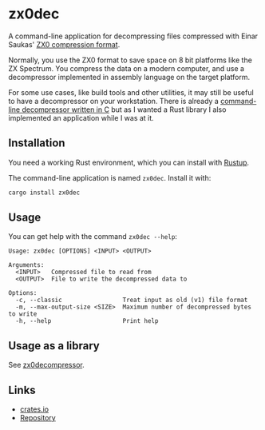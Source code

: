 # zx0dec

A command-line application for decompressing files compressed with
Einar Saukas' [ZX0 compression format](https://github.com/einar-saukas/ZX0).

Normally, you use the ZX0 format to save space on 8 bit platforms like the ZX Spectrum.
You compress the data on a modern computer, and use a decompressor implemented in assembly language on the target platform.

For some use cases, like build tools and other utilities, it may still be useful to have a decompressor on your workstation.
There is already a [command-line decompressor written in C](https://github.com/einar-saukas/ZX0)
but as I wanted a Rust library I also implemented an application while I was at it.

## Installation

You need a working Rust environment, which you can install with [Rustup](https://rustup.rs/).

The command-line application is named `zx0dec`. Install it with:

```sh
cargo install zx0dec
```

## Usage

You can get help with the command `zx0dec --help`:

```
Usage: zx0dec [OPTIONS] <INPUT> <OUTPUT>

Arguments:
  <INPUT>   Compressed file to read from
  <OUTPUT>  File to write the decompressed data to

Options:
  -c, --classic                 Treat input as old (v1) file format
  -m, --max-output-size <SIZE>  Maximum number of decompressed bytes to write
  -h, --help                    Print help
```

## Usage as a library

See [zx0decompressor](https://github.com/vilcans/zx0decompress/tree/master/lib).

## Links

* [crates.io](https://crates.io/crates/zx0dec)
* [Repository](https://github.com/vilcans/zx0decompress/)
